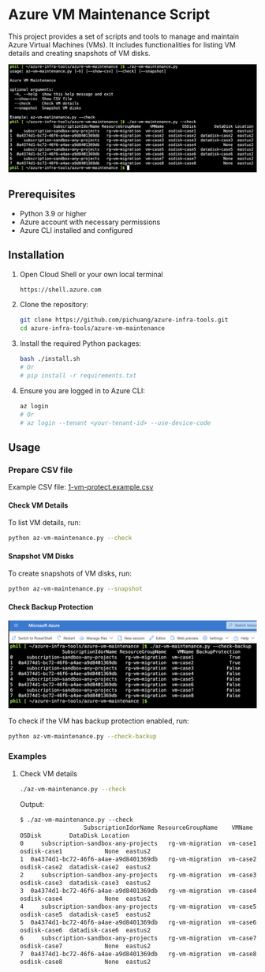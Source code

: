 # Azure VM Maintenance Script

This project provides a set of scripts and tools to manage and maintain Azure Virtual Machines (VMs). It includes functionalities for listing VM details and creating snapshots of VM disks.

![](./images/screenshot.png)

## Prerequisites

- Python 3.9 or higher
- Azure account with necessary permissions
- Azure CLI installed and configured

## Installation

1. Open Cloud Shell or your own local terminal
    ```sh
    https://shell.azure.com
    ```


2. Clone the repository:
    ```sh
    git clone https://github.com/pichuang/azure-infra-tools.git
    cd azure-infra-tools/azure-vm-maintenance
    ```

3. Install the required Python packages:
    ```sh
    bash ./install.sh
    # Or
    # pip install -r requirements.txt
    ```

4. Ensure you are logged in to Azure CLI:
    ```sh
    az login
    # Or
    # az login --tenant <your-tenant-id> --use-device-code
    ```

## Usage

### Prepare CSV file

Example CSV file: [1-vm-protect.example.csv](1-vm-protect.example.csv)

#### Check VM Details

To list VM details, run:
```bash
python az-vm-maintenance.py --check
```

#### Snapshot VM Disks

To create snapshots of VM disks, run:
```bash
python az-vm-maintenance.py --snapshot
```

#### Check Backup Protection

![check-backup](./images/screenshot-1.png)

To check if the VM has backup protection enabled, run:
```bash
python az-vm-maintenance.py --check-backup
```

### Examples

1. Check VM details
    ```bash
    ./az-vm-maintenance.py --check
    ```

    Output:
    ```
    $ ./az-vm-maintenance.py --check
                      SubscriptionIdorName ResourceGroupName    VMName        OSDisk        DataDisk Location
    0     subscription-sandbox-any-projects   rg-vm-migration  vm-case1  osdisk-case1            None  eastus2
    1  0a4374d1-bc72-46f6-a4ae-a9d8401369db   rg-vm-migration  vm-case2  osdisk-case2  datadisk-case2  eastus2
    2     subscription-sandbox-any-projects   rg-vm-migration  vm-case3  osdisk-case3  datadisk-case3  eastus2
    3  0a4374d1-bc72-46f6-a4ae-a9d8401369db   rg-vm-migration  vm-case4  osdisk-case4            None  eastus2
    4     subscription-sandbox-any-projects   rg-vm-migration  vm-case5  osdisk-case5  datadisk-case5  eastus2
    5  0a4374d1-bc72-46f6-a4ae-a9d8401369db   rg-vm-migration  vm-case6  osdisk-case6  datadisk-case6  eastus2
    6     subscription-sandbox-any-projects   rg-vm-migration  vm-case7  osdisk-case7            None  eastus2
    7  0a4374d1-bc72-46f6-a4ae-a9d8401369db   rg-vm-migration  vm-case8  osdisk-case8            None  eastus2
    ```
